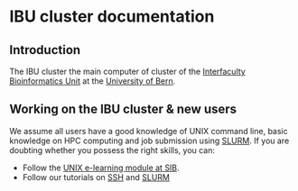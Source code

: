 # IBU cluster documentation

## Introduction
The IBU cluster the main computer of cluster of the [Interfaculty Bioinformatics Unit](https://www.bioinformatics.unibe.ch/) at the [University of Bern](https://www.unibe.ch/).

## Working on the IBU cluster & new users
We assume all users have a good knowledge of UNIX command line, basic knowledge on HPC computing and job submission using [SLURM](https://slurm.schedmd.com/documentation.html). If you are doubting whether you possess the right skills, you can:

* Follow the [UNIX e-learning module at SIB](https://edu.sib.swiss/pluginfile.php/2878/mod_resource/content/4/couselab-html/content.html).
* Follow our tutorials on [SSH](HPC_tutorial/SSH_tutorial.md) and [SLURM](HPC_tutorial/SLURM_tutorial.md)
